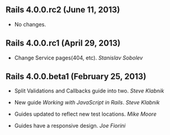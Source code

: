 ## Rails 4.0.0.rc2 (June 11, 2013) ##

*   No changes.


## Rails 4.0.0.rc1 (April 29, 2013) ##

*   Change Service pages(404, etc). *Stanislav Sobolev*


## Rails 4.0.0.beta1 (February 25, 2013) ##

*   Split Validations and Callbacks guide into two. *Steve Klabnik*

*   New guide _Working with JavaScript in Rails_. *Steve Klabnik*

*   Guides updated to reflect new test locations. *Mike Moore*

*   Guides have a responsive design. *Joe Fiorini*
